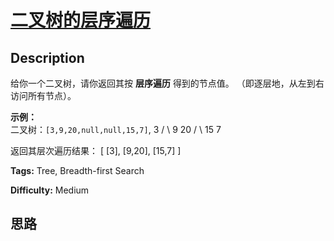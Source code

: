 # [二叉树的层序遍历][title]

## Description

给你一个二叉树，请你返回其按 **层序遍历** 得到的节点值。 （即逐层地，从左到右访问所有节点）。



**示例：**  
二叉树：`[3,9,20,null,null,15,7]`,
                3       / \      9  20        /  \       15   7    

返回其层次遍历结果：
            [      [3],      [9,20],      [15,7]    ]    


**Tags:** Tree, Breadth-first Search

**Difficulty:** Medium

## 思路

[title]: https://leetcode-cn.com/problems/binary-tree-level-order-traversal

